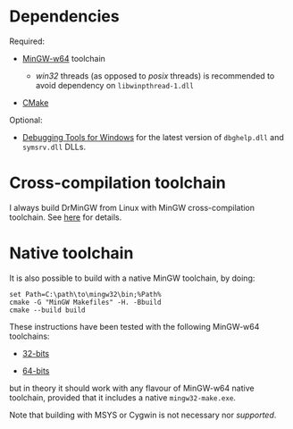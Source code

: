 # Dependencies #

Required:

 * [MinGW-w64](http://mingw-w64.sourceforge.net/) toolchain

   * _win32_ threads (as opposed to _posix_ threads) is recommended to avoid dependency on `libwinpthread-1.dll`
 
 * [CMake](http://www.cmake.org/)
 

Optional:

 * [Debugging Tools for Windows](https://msdn.microsoft.com/en-us/library/windows/hardware/ff551063.aspx)
   for the latest version of `dbghelp.dll` and `symsrv.dll` DLLs.


# Cross-compilation toolchain #

I always build DrMinGW from Linux with MinGW cross-compilation toolchain.  See
[here](http://www.vtk.org/Wiki/CmakeMingw) for details.


# Native toolchain #

It is also possible to build with a native MinGW toolchain, by doing:

    set Path=C:\path\to\mingw32\bin;%Path%
    cmake -G "MinGW Makefiles" -H. -Bbuild
    cmake --build build

These instructions have been tested with the following MinGW-w64 toolchains:

 * [32-bits](http://sourceforge.net/projects/mingwbuilds/files/host-windows/releases/4.8.1/32-bit/threads-win32/dwarf/x32-4.8.1-release-win32-dwarf-rev5.7z/download)

 * [64-bits](http://sourceforge.net/projects/mingwbuilds/files/host-windows/releases/4.8.1/64-bit/threads-win32/seh/x64-4.8.1-release-win32-seh-rev5.7z/download)

but in theory it should work with any flavour of MinGW-w64 native toolchain,
provided that it includes a native `mingw32-make.exe`.

Note that building with MSYS or Cygwin is not necessary nor *supported*.
